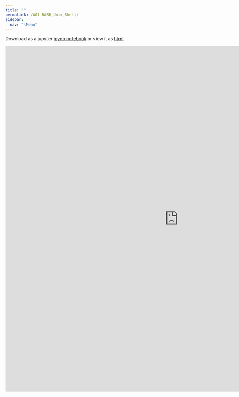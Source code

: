 ```yaml
---
title: ""
permalink: /A01-BASH_Unix_Shell/
sidebar:
  nav: "lMenu"
---
```


Download as a jupyter [ipynb notebook](https://datascience-intro.github.io/1MS041-2023/notebooks/A01-BASH_Unix_Shell.ipynb) or view it as [html](https://datascience-intro.github.io/1MS041-2023/notebooks/A01-BASH_Unix_Shell.html).

<iframe src="https://datascience-intro.github.io/1MS041-2023/notebooks/A01-BASH_Unix_Shell.html" width="1080" height="1080" frameborder="0"></iframe>

    